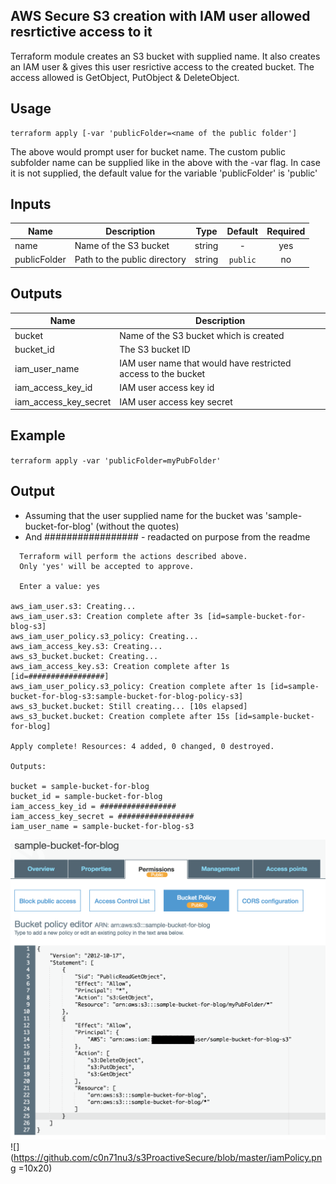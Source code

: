 ## AWS Secure S3 creation with IAM user allowed resrtictive access to it

Terraform module creates an S3 bucket with supplied name. It also creates an IAM user & gives this user resrictive access to the created bucket. The access allowed is GetObject, PutObject & DeleteObject. 

## Usage
```
terraform apply [-var 'publicFolder=<name of the public folder'] 
```
The above would prompt user for bucket name. The custom public subfolder name can be supplied like in the above with the -var flag. In case it is not supplied, the default value for the variable 'publicFolder' is 'public'

## Inputs

| Name | Description | Type | Default | Required |
|------|-------------|:----:|:-----:|:-----:|
| name | Name of the S3 bucket | string | - | yes |
| publicFolder | Path to the public directory | string | `public` | no |

## Outputs

| Name | Description |
|------|-------------|
| bucket | Name of the S3 bucket which is created |
| bucket_id |  The S3 bucket ID|
| iam_user_name | IAM user name that would have restricted access to the bucket|
| iam_access_key_id | IAM user access key id |
| iam_access_key_secret | IAM user access key secret |

## Example

```terraform apply -var 'publicFolder=myPubFolder'```

## Output
 - Assuming that the user supplied name for the bucket was 'sample-bucket-for-blog' (without the quotes)
 - And ################# - readacted on purpose from the readme

```Do you want to perform these actions?
  Terraform will perform the actions described above.
  Only 'yes' will be accepted to approve.

  Enter a value: yes

aws_iam_user.s3: Creating...
aws_iam_user.s3: Creation complete after 3s [id=sample-bucket-for-blog-s3]
aws_iam_user_policy.s3_policy: Creating...
aws_iam_access_key.s3: Creating...
aws_s3_bucket.bucket: Creating...
aws_iam_access_key.s3: Creation complete after 1s [id=#################]
aws_iam_user_policy.s3_policy: Creation complete after 1s [id=sample-bucket-for-blog-s3:sample-bucket-for-blog-policy-s3]
aws_s3_bucket.bucket: Still creating... [10s elapsed]
aws_s3_bucket.bucket: Creation complete after 15s [id=sample-bucket-for-blog]

Apply complete! Resources: 4 added, 0 changed, 0 destroyed.

Outputs:

bucket = sample-bucket-for-blog
bucket_id = sample-bucket-for-blog
iam_access_key_id = #################
iam_access_key_secret = #################
iam_user_name = sample-bucket-for-blog-s3
```

![SampleBucketPolicy](https://github.com/c0n71nu3/s3ProactiveSecure/blob/master/bucketPolicy.png "SampleBucketPolicyScreenShot ")
![](https://github.com/c0n71nu3/s3ProactiveSecure/blob/master/iamPolicy.png =10x20)
